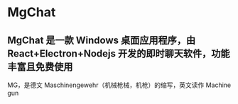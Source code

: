 # MgChat

## MgChat 是一款 Windows 桌面应用程序，由 React+Electron+Nodejs 开发的即时聊天软件，功能丰富且免费使用

MG，是德文 Maschinengewehr（机械枪械，机枪）的缩写，英文读作 Machine gun
